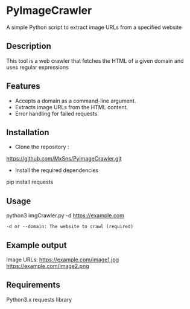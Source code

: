 # PyImageCrawler

A simple Python script to extract image URLs from a specified website

## Description

This tool is a web crawler that fetches the HTML of a given domain and uses regular expressions

## Features

- Accepts a domain as a command-line argument.
- Extracts image URLs from the HTML content.
- Error handling for failed requests.

## Installation

- Clone the repository :

https://github.com/MxSns/PyimageCrawler.git

- Install the required dependencies

pip install requests

## Usage

python3 imgCrawler.py -d https://example.com

	-d or --domain: The website to crawl (required)

## Example output

Image URLs:
https://example.com/image1.jpg
https://example.com/image2.png

## Requirements

Python3.x
requests library
